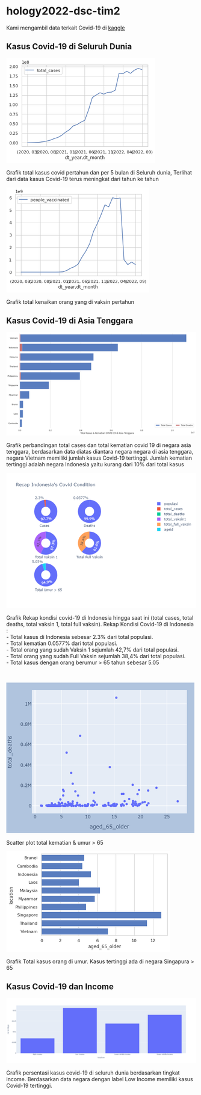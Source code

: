 # hology2022-dsc-tim2

Kami mengambil data terkait Covid-19 di [kaggle](https://www.kaggle.com/datasets/arslanali4343/covid19-data-from-world)

## Kasus Covid-19 di Seluruh Dunia
![Grafik total kasus kenaikan covid-19 pertahun di Seluruh dunia](Photos/grafik%20total%20cases.png)
</p> Grafik total kasus covid pertahun dan per 5 bulan di Seluruh dunia, Terlihat dari data kasus Covid-19 terus meningkat dari tahun ke tahun</p>

![Grafik total kenaikan orang yang di vaksin pertahun di Seluruh dunia](https://github.com/auryhs/hology2022-dsc-tim2/blob/74b98635299b15747ad6f0a4aa78b787ed66b53f/Photos/grafik%20people%20vaccinated.png)
</p> Grafik total kenaikan orang yang di vaksin pertahun </p>

## Kasus Covid-19 di Asia Tenggara
![Perbandingan total kasus dan total kematian covid-19 di negara asia tenggara](https://github.com/auryhs/hology2022-dsc-tim2/blob/74b98635299b15747ad6f0a4aa78b787ed66b53f/Photos/total%20cases%20n%20deaths%20southeast%20asia.png)
</p> Grafik perbandingan total cases dan total kematian covid 19 di negara asia tenggara, berdasarkan data diatas diantara negara negara di asia tenggara, negara Vietnam memiliki jumlah kasus Covid-19 tertinggi. Jumlah kematian tertinggi adalah negara Indonesia yaitu kurang dari 10% dari total kasus</p>

![Rekap kondisi covid-19 di Indonesia hingga saat ini (total cases, total deaths, total vaksin 1, total full vaksin)](https://github.com/auryhs/hology2022-dsc-tim2/blob/74b98635299b15747ad6f0a4aa78b787ed66b53f/Photos/recap%20indonesia's%20covid%20condition.png)
</p> Grafik Rekap kondisi covid-19 di Indonesia hingga saat ini (total cases, total deaths, total vaksin 1, total full vaksin). 
Rekap Kondisi Covid-19 di Indonesia : <br>
- Total kasus di Indonesia sebesar 2.3% dari total populasi. <br>
- Total kematian 0.0577% dari total populasi. <br>
- Total orang yang sudah Vaksin 1 sejumlah 42,7% dari total populasi. <br>
- Total orang yang sudah Full Vaksin sejumlah 38,4% dari total populasi. <br>
- Total kasus dengan orang berumur > 65 tahun sebesar 5.05 </p> <br>

![Scatter plot total kematian & umur > 65 di seluruh dunia](https://github.com/auryhs/hology2022-dsc-tim2/blob/74b98635299b15747ad6f0a4aa78b787ed66b53f/Photos/total%20deaths%20n%20aged%2065%20older.png)
</p> Scatter plot total kematian & umur > 65 </p>

![Grafik Total kasus orang di umur > 65 di Asia Tenggara](https://github.com/auryhs/hology2022-dsc-tim2/blob/74b98635299b15747ad6f0a4aa78b787ed66b53f/Photos/aged%2065%20older%20southeast%20asia.png)
</p> Grafik Total kasus orang di umur. Kasus tertinggi ada di negara Singapura > 65 </p>

## Kasus Covid-19 dan Income

![Grafik persentase kasus covid-19 di seluruh dunia berdasarkan tingkat income](https://github.com/auryhs/hology2022-dsc-tim2/blob/74b98635299b15747ad6f0a4aa78b787ed66b53f/Photos/percentage%20tdeaths%20income%20continent.png)
</p> Grafik persentasi kasus covid-19 di seluruh dunia berdasarkan tingkat income. Berdasarkan data negara dengan label Low Income memiliki kasus Covid-19 tertinggi.</p>



